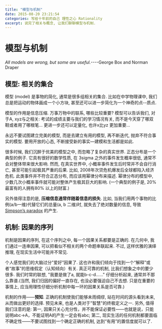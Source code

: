---title: "模型与机制"date: 2015-08-20 23:21:54categories: 写给十年前的自己 理性之心 Rationalityexcerpt: 说完了相关与概念, 让我们聊聊模型与机制.---# 模型与机制*All models are wrong, but some are useful.*----George Box and Norman Draper ## 模型: 相关的集合模型 (model) 是事物的简化, 通常是很多组相关的集合. 比如在中学物理课中, 我们总是把运动的物体画成一个小方块, 甚至还可以进一步简化为一个神奇的点--质点.模型的作用是信息压缩. 万事万物中的联系, 哪些比较重要? 模型可以告诉我们, 对于A, xyz与之相关: 考试的成绩主要与我们的学习情况有关, 而不是今天穿了哪双鞋或者用了哪根笔… 更进一步还可以定量化, 也许x比yz 更加重要…永远不要试图建立完美的模型, 而是去建立有用的模型, 再不断迭代, 抛弃不符合事实的模型. 要用开放的心态, 不断接受新的事实—建模和生活都是如此.很多时候, 我们沉醉于优美的模型之中, 而忽略了复杂的真实世界. 正态分布是一个典型的例子. 它具有很好的数学性质, 在 3sigma 之外的事件发生概率很低, 通常不会对整体带来很大影响. 然而, 在真实世界中, 小概率事件发生后时常并不会自行消亡, 甚至可能引起极其严重的后果. 比如, 2008年次贷危机爆发后全球都陷入经济危机. 此类事件并不符合正态分布, 而应该用幂律分布来描述. 幂律分布的模型中, 少数几次小概率事件就可能对整体产生极其巨大的影响. (一个典型的例子是, 20% 最富有的人拥有80% 以上的财富.)另外值得注意的是, **压缩信息通常伴随着信息的损失**. 比如, 当我们用两个事物的比例(a/b一维)代替它们的总量(a, b 二维)时, 就失去了绝对数量的信息, 导致 [Simpson’s paradox](https://en.wikipedia.org/wiki/Simpson%27s_paradox) 的产生. ## 机制: 因果的序列机制是因果的序列, 在这个序列之中, 每一个因果关系都要是正确的. 在几何中, 我们通过一连串因果, 可以把看似不相关的两个命题串联起来. 不过, 这样优雅的演绎推理, 在现实生活中可能并不常见.个人感觉我们的大脑过分”爱好”因果了. 这也许和我们倾向于找到一个“解释”或者“故事”的思维假定（认知倾向）有关. 真正可靠的机制, 比我们想象之中的要少很多. 我们时常的联想, "我要是做了a, 就能b-c-d……" 仔细分析起来, 通常并不那么靠谱.(当然, 我们归因的偏好一直存在, 也没必要强迫自己不去想. 只是在重要的事情上, 应当用理性仔细分析机制中每一环的因果关系是否可靠.)机制的作用——**预知**. 正确的机制使我们能够未雨绸缪, 站在时间的源头看到未来, 从而做出更好的选择. 预见未来, 也是人类对于"智慧"的终极定义之一.另外, 值得我们注意的是: 第一, 因果只关心充分性，并不能保证必要性——也就是说，只能说明abc->A，不能证明A的产生一定会有abc; 第二, 现实生活的任何机制都要面临不确定性——不要试图找到一个确定正确的机制, 达到“有用”的置信度就可以了.